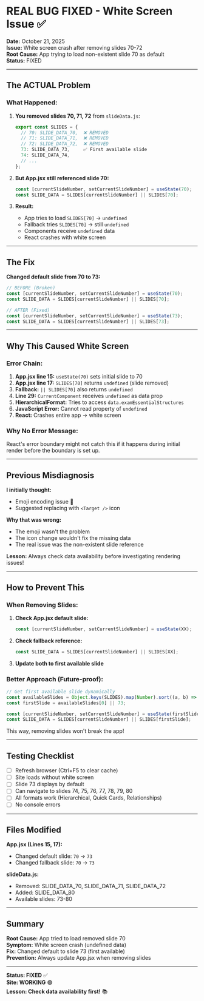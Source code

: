 # REAL BUG FIXED - White Screen Issue ✅

**Date:** October 21, 2025  
**Issue:** White screen crash after removing slides 70-72  
**Root Cause:** App trying to load non-existent slide 70 as default  
**Status:** FIXED

---

## The ACTUAL Problem

### What Happened:

1. **You removed slides 70, 71, 72** from `slideData.js`:
   ```javascript
   export const SLIDES = {
     // 70: SLIDE_DATA_70,  ❌ REMOVED
     // 71: SLIDE_DATA_71,  ❌ REMOVED
     // 72: SLIDE_DATA_72,  ❌ REMOVED
     73: SLIDE_DATA_73,     ✅ First available slide
     74: SLIDE_DATA_74,
     // ...
   };
   ```

2. **But App.jsx still referenced slide 70:**
   ```javascript
   const [currentSlideNumber, setCurrentSlideNumber] = useState(70);
   const SLIDE_DATA = SLIDES[currentSlideNumber] || SLIDES[70];
   ```

3. **Result:**
   - App tries to load `SLIDES[70]` → `undefined`
   - Fallback tries `SLIDES[70]` → still `undefined`
   - Components receive `undefined` data
   - React crashes with white screen

---

## The Fix

**Changed default slide from 70 to 73:**

```javascript
// BEFORE (Broken)
const [currentSlideNumber, setCurrentSlideNumber] = useState(70);
const SLIDE_DATA = SLIDES[currentSlideNumber] || SLIDES[70];

// AFTER (Fixed)
const [currentSlideNumber, setCurrentSlideNumber] = useState(73);
const SLIDE_DATA = SLIDES[currentSlideNumber] || SLIDES[73];
```

---

## Why This Caused White Screen

### Error Chain:

1. **App.jsx line 15:** `useState(70)` sets initial slide to 70
2. **App.jsx line 17:** `SLIDES[70]` returns `undefined` (slide removed)
3. **Fallback:** `|| SLIDES[70]` also returns `undefined`
4. **Line 29:** `CurrentComponent` receives `undefined` as data prop
5. **HierarchicalFormat:** Tries to access `data.examEssentialStructures`
6. **JavaScript Error:** Cannot read property of `undefined`
7. **React:** Crashes entire app → white screen

### Why No Error Message:

React's error boundary might not catch this if it happens during initial render before the boundary is set up.

---

## Previous Misdiagnosis

**I initially thought:**
- Emoji encoding issue 🎯
- Suggested replacing with `<Target />` icon

**Why that was wrong:**
- The emoji wasn't the problem
- The icon change wouldn't fix the missing data
- The real issue was the non-existent slide reference

**Lesson:** Always check data availability before investigating rendering issues!

---

## How to Prevent This

### When Removing Slides:

1. **Check App.jsx default slide:**
   ```javascript
   const [currentSlideNumber, setCurrentSlideNumber] = useState(XX);
   ```

2. **Check fallback reference:**
   ```javascript
   const SLIDE_DATA = SLIDES[currentSlideNumber] || SLIDES[XX];
   ```

3. **Update both to first available slide**

### Better Approach (Future-proof):

```javascript
// Get first available slide dynamically
const availableSlides = Object.keys(SLIDES).map(Number).sort((a, b) => a - b);
const firstSlide = availableSlides[0] || 73;

const [currentSlideNumber, setCurrentSlideNumber] = useState(firstSlide);
const SLIDE_DATA = SLIDES[currentSlideNumber] || SLIDES[firstSlide];
```

This way, removing slides won't break the app!

---

## Testing Checklist

- [ ] Refresh browser (Ctrl+F5 to clear cache)
- [ ] Site loads without white screen
- [ ] Slide 73 displays by default
- [ ] Can navigate to slides 74, 75, 76, 77, 78, 79, 80
- [ ] All formats work (Hierarchical, Quick Cards, Relationships)
- [ ] No console errors

---

## Files Modified

**App.jsx (Lines 15, 17):**
- Changed default slide: `70` → `73`
- Changed fallback slide: `70` → `73`

**slideData.js:**
- Removed: SLIDE_DATA_70, SLIDE_DATA_71, SLIDE_DATA_72
- Added: SLIDE_DATA_80
- Available slides: 73-80

---

## Summary

**Root Cause:** App tried to load removed slide 70  
**Symptom:** White screen crash (undefined data)  
**Fix:** Changed default to slide 73 (first available)  
**Prevention:** Always update App.jsx when removing slides  

---

**Status: FIXED** ✅  
**Site: WORKING** 🟢  
**Lesson: Check data availability first!** 📚

